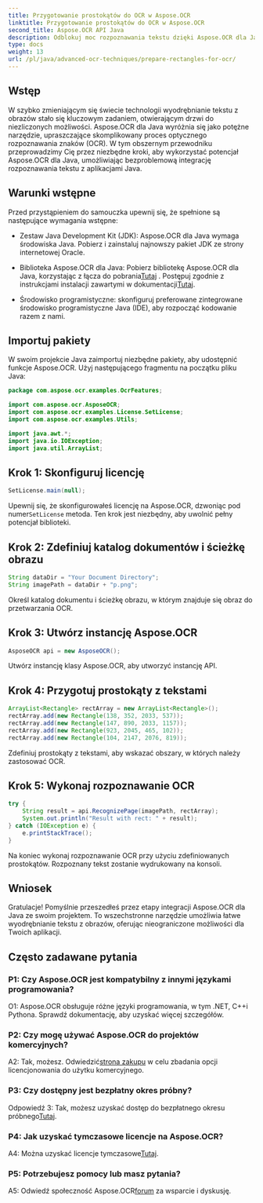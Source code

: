 ```yaml
---
title: Przygotowanie prostokątów do OCR w Aspose.OCR
linktitle: Przygotowanie prostokątów do OCR w Aspose.OCR
second_title: Aspose.OCR API Java
description: Odblokuj moc rozpoznawania tekstu dzięki Aspose.OCR dla Java. Postępuj zgodnie z naszym przewodnikiem krok po kroku, aby zapewnić bezproblemową integrację. Ulepsz swoje aplikacje Java dzięki wydajnym funkcjom OCR.
type: docs
weight: 13
url: /pl/java/advanced-ocr-techniques/prepare-rectangles-for-ocr/
---
```

## Wstęp

W szybko zmieniającym się świecie technologii wyodrębnianie tekstu z obrazów stało się kluczowym zadaniem, otwierającym drzwi do niezliczonych możliwości. Aspose.OCR dla Java wyróżnia się jako potężne narzędzie, upraszczające skomplikowany proces optycznego rozpoznawania znaków (OCR). W tym obszernym przewodniku przeprowadzimy Cię przez niezbędne kroki, aby wykorzystać potencjał Aspose.OCR dla Java, umożliwiając bezproblemową integrację rozpoznawania tekstu z aplikacjami Java.

## Warunki wstępne

Przed przystąpieniem do samouczka upewnij się, że spełnione są następujące wymagania wstępne:

- Zestaw Java Development Kit (JDK): Aspose.OCR dla Java wymaga środowiska Java. Pobierz i zainstaluj najnowszy pakiet JDK ze strony internetowej Oracle.

-  Biblioteka Aspose.OCR dla Java: Pobierz bibliotekę Aspose.OCR dla Java, korzystając z łącza do pobrania[Tutaj](https://releases.aspose.com/ocr/java/) . Postępuj zgodnie z instrukcjami instalacji zawartymi w dokumentacji[Tutaj](https://reference.aspose.com/ocr/java/).

- Środowisko programistyczne: skonfiguruj preferowane zintegrowane środowisko programistyczne Java (IDE), aby rozpocząć kodowanie razem z nami.

## Importuj pakiety

W swoim projekcie Java zaimportuj niezbędne pakiety, aby udostępnić funkcje Aspose.OCR. Użyj następującego fragmentu na początku pliku Java:

```java
package com.aspose.ocr.examples.OcrFeatures;

import com.aspose.ocr.AsposeOCR;
import com.aspose.ocr.examples.License.SetLicense;
import com.aspose.ocr.examples.Utils;

import java.awt.*;
import java.io.IOException;
import java.util.ArrayList;
```

## Krok 1: Skonfiguruj licencję

```java
SetLicense.main(null);
```

 Upewnij się, że skonfigurowałeś licencję na Aspose.OCR, dzwoniąc pod numer`SetLicense` metoda. Ten krok jest niezbędny, aby uwolnić pełny potencjał biblioteki.

## Krok 2: Zdefiniuj katalog dokumentów i ścieżkę obrazu

```java
String dataDir = "Your Document Directory";
String imagePath = dataDir + "p.png";
```

Określ katalog dokumentu i ścieżkę obrazu, w którym znajduje się obraz do przetwarzania OCR.

## Krok 3: Utwórz instancję Aspose.OCR

```java
AsposeOCR api = new AsposeOCR();
```

Utwórz instancję klasy Aspose.OCR, aby utworzyć instancję API.

## Krok 4: Przygotuj prostokąty z tekstami

```java
ArrayList<Rectangle> rectArray = new ArrayList<Rectangle>();
rectArray.add(new Rectangle(138, 352, 2033, 537));
rectArray.add(new Rectangle(147, 890, 2033, 1157));
rectArray.add(new Rectangle(923, 2045, 465, 102));
rectArray.add(new Rectangle(104, 2147, 2076, 819));
```

Zdefiniuj prostokąty z tekstami, aby wskazać obszary, w których należy zastosować OCR.

## Krok 5: Wykonaj rozpoznawanie OCR

```java
try {
    String result = api.RecognizePage(imagePath, rectArray);
    System.out.println("Result with rect: " + result);
} catch (IOException e) {
    e.printStackTrace();
}
```

Na koniec wykonaj rozpoznawanie OCR przy użyciu zdefiniowanych prostokątów. Rozpoznany tekst zostanie wydrukowany na konsoli.

## Wniosek

Gratulacje! Pomyślnie przeszedłeś przez etapy integracji Aspose.OCR dla Java ze swoim projektem. To wszechstronne narzędzie umożliwia łatwe wyodrębnianie tekstu z obrazów, oferując nieograniczone możliwości dla Twoich aplikacji.

## Często zadawane pytania

### P1: Czy Aspose.OCR jest kompatybilny z innymi językami programowania?

O1: Aspose.OCR obsługuje różne języki programowania, w tym .NET, C++i Pythona. Sprawdź dokumentację, aby uzyskać więcej szczegółów.

### P2: Czy mogę używać Aspose.OCR do projektów komercyjnych?

A2: Tak, możesz. Odwiedzić[strona zakupu](https://purchase.aspose.com/buy) w celu zbadania opcji licencjonowania do użytku komercyjnego.

### P3: Czy dostępny jest bezpłatny okres próbny?

 Odpowiedź 3: Tak, możesz uzyskać dostęp do bezpłatnego okresu próbnego[Tutaj](https://releases.aspose.com/).

### P4: Jak uzyskać tymczasowe licencje na Aspose.OCR?

 A4: Można uzyskać licencje tymczasowe[Tutaj](https://purchase.aspose.com/temporary-license/).

### P5: Potrzebujesz pomocy lub masz pytania?

 A5: Odwiedź społeczność Aspose.OCR[forum](https://forum.aspose.com/c/ocr/16) za wsparcie i dyskusję.